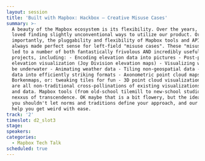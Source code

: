 ```yaml
---
layout: session
title: 'Built with Mapbox: Hackbox — Creative Misuse Cases'
summary: >-
  A beauty of the Mapbox ecosystem is its flexibility. Over the years, I've
  loved finding slightly unconventional ways to utilize our product. Or more
  importantly, the pluggability and flexibility of Mapbox tools and APIs have
  always made perfect sense for left-field "misuse cases". These "misuses" have
  led to a number of both fantastically frivolous AND incredibly useful
  projects, including: - Encoding elevation data into pictures - Post-punk
  elevation visualization (Joy Division elevation maps) - Visualizing when we'll
  be underwater - Animating weather data - Tiling non-geospatial data - Encoding
  data into efficiently striking formats - Axonometric point cloud maps -
  Borkenmaps, or: tweaking tiles for fun - 3D point cloud visualizations These
  are all non-traditional cross-pollinations of existing visualizations formats
  and data. Mapbox tools (from old-school tilemill to new-school studio) are the
  nexxus of transcendence. OK maybe that is a bit flowery, but the idea is this:
  you shouldn't let norms and traditions define your approach, and our tools
  help you get weird with ease.
track: '2'
timeslot: d2_slot3
stage:
speakers:
categories:
  - Mapbox Tech Talk
scheduled: true
---
```


